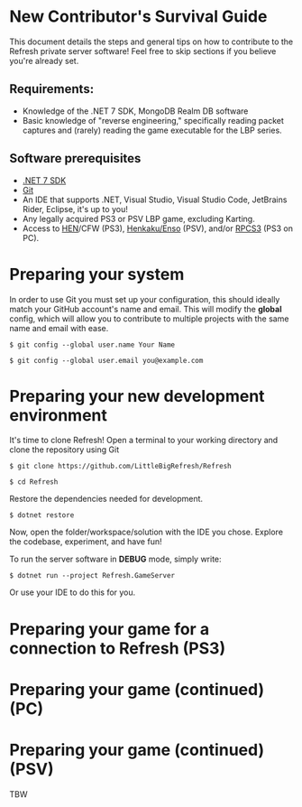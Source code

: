 # New Contributor's Survival Guide

This document details the steps and general tips on how to contribute to the Refresh private server software! Feel free to skip sections if you believe you're already set.

## Requirements:
- Knowledge of the .NET 7 SDK, MongoDB Realm DB software
- Basic knowledge of "reverse engineering," specifically reading packet captures and (rarely) reading the game executable for the LBP series.

## Software prerequisites
- [.NET 7 SDK](https://dotnet.microsoft.com)
- [Git](https://git-scm.com)
- An IDE that supports .NET, Visual Studio, Visual Studio Code, JetBrains Rider, Eclipse, it's up to you!
- Any legally acquired PS3 or PSV LBP game, excluding Karting.
- Access to [HEN](https://www.psx-place.com/threads/tutorial-ps3hen-the-great-ps3-hen-all-in-one-guide.24369/)/CFW (PS3), [Henkaku/Enso](https://vita.hacks.guide) (PSV), and/or [RPCS3](https://rpcs3.net) (PS3 on PC).

# Preparing your system
In order to use Git you must set up your configuration, this should ideally match your GitHub account's name and email. This will modify the **global** config, which will allow you to contribute to multiple projects with the same name and email with ease.

`$ git config --global user.name Your Name`

`$ git config --global user.email you@example.com`

# Preparing your new development environment
It's time to clone Refresh! Open a terminal to your working directory and clone the repository using Git

`$ git clone https://github.com/LittleBigRefresh/Refresh`

`$ cd Refresh`

Restore the dependencies needed for development.

`$ dotnet restore`

Now, open the folder/workspace/solution with the IDE you chose. Explore the codebase, experiment, and have fun!

To run the server software in **DEBUG** mode, simply write:

`$ dotnet run --project Refresh.GameServer`

Or use your IDE to do this for you.

# Preparing your game for a connection to Refresh (PS3)
# Preparing your game (continued) (PC)
# Preparing your game (continued) (PSV)
TBW